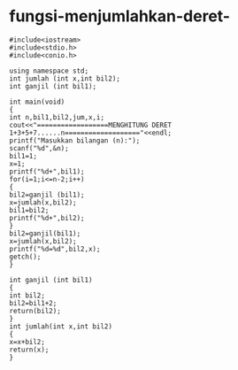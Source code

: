 # fungsi-menjumlahkan-deret-

    #include<iostream>
    #include<stdio.h>
    #include<conio.h>

    using namespace std;
    int jumlah (int x,int bil2);
    int ganjil (int bil1);

    int main(void)
    {
    int n,bil1,bil2,jum,x,i;
    cout<<"==================MENGHITUNG DERET 1+3+5+7......n==================="<<endl;
    printf("Masukkan bilangan (n):");
    scanf("%d",&n);
    bil1=1;
    x=1;
    printf("%d+",bil1);
    for(i=1;i<=n-2;i++)
    {
    bil2=ganjil (bil1);
    x=jumlah(x,bil2);
    bil1=bil2;
    printf("%d+",bil2);
    }
    bil2=ganjil(bil1);
    x=jumlah(x,bil2);
    printf("%d=%d",bil2,x);
    getch();
    }

    int ganjil (int bil1)
    {
    int bil2;
    bil2=bil1+2;
    return(bil2);
    }
    int jumlah(int x,int bil2)
    {
    x=x+bil2;
    return(x);
    }
